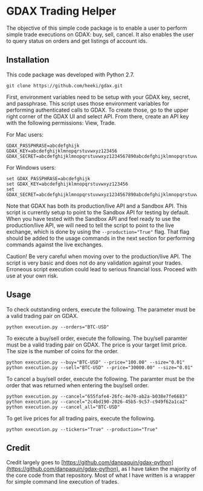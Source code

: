 # GDAX Trading Helper
The objective of this simple code package is to enable a user to perform simple trade executions on GDAX:
buy, sell, cancel. It also enables the user to query status on orders and get listings of account ids.

## Installation
This code package was developed with Python 2.7.

```commandline
git clone https://github.com/heeki/gdax.git
```

First, environment variables need to be setup with your GDAX key, secret, and passphrase. This script uses those
environment variables for performing authenticated calls to GDAX. To create those, go to the upper right corner
of the GDAX UI and select API. From there, create an API key with the following permissions: View, Trade.

For Mac users:
```commandline
GDAX_PASSPHRASE=abcdefghijk
GDAX_KEY=abcdefghijklmnopqrstuvwxyz123456
GDAX_SECRET=abcdefghijklmnopqrstuvwxyz1234567890abcdefghijklmnopqrstuvwxyz1234567890
```

For Windows users:
```commandline
set GDAX_PASSPHRASE=abcdefghijk
set GDAX_KEY=abcdefghijklmnopqrstuvwxyz123456
set GDAX_SECRET=abcdefghijklmnopqrstuvwxyz1234567890abcdefghijklmnopqrstuvwxyz1234567890
```

Note that GDAX has both its production/live API and a Sandbox API. This script is currently setup to point to the
Sandbox API for testing by default. When you have tested with the Sandbox API and feel ready to use the production/live
API, we will need to tell the script to point to the live exchange, which is done by using the `--production="True"`
flag. That flag should be added to the usage commands in the next section for performing commands against the live
exchanges.

Caution! Be very careful when moving over to the production/live API. The script is very basic and does not do
any validation against your trades. Erroneous script execution could lead to serious financial loss. Proceed with use
at your own risk.

## Usage
To check outstanding orders, execute the following. The parameter must be a valid trading pair on GDAX.
```commandline
python execution.py --orders="BTC-USD"
```

To execute a buy/sell order, execute the following. The buy/sell paramter must be a valid trading pair on GDAX.
The price is your target limit price. The size is the number of coins for the order.
```commandline
python execution.py --buy="BTC-USD" --price="100.00" --size="0.01"
python execution.py --sell="BTC-USD" --price="30000.00" --size="0.01"
```

To cancel a buy/sell order, execute the following. The paramter must be the order that was returned when entering the
buy/sell order.
```commandline
python execution.py --cancel="655fafe4-26fc-4e70-ab2a-b038e7fe6683"
python execution.py --cancel="2c4bd190-2026-45b5-9c57-c949f62a1ca2"
python execution.py --cancel_all="BTC-USD"
```

To get live prices for all trading pairs, execute the following.
```commandline
python execution.py --tickers="True" --production="True"
```

## Credit
Credit largely goes to [https://github.com/danpaquin/gdax-python](https://github.com/danpaquin/gdax-python), as I have taken the majority of the core code
from that repository. Most of what I have written is a wrapper for simple command line execution of trades.